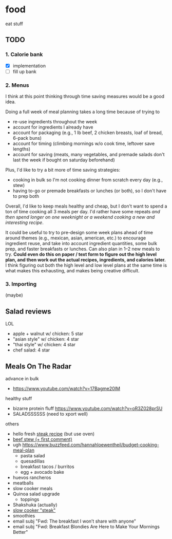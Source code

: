 # food

eat stuff

## TODO

### 1. Calorie bank

- [x] implementation
- [ ] fill up bank

### 2. Menus

I think at this point thinking through time saving measures would be a good idea.

Doing a full week of meal planning takes a long time because of trying to
- re-use ingredients throughout the week
- account for ingredients I already have
- account for packaging (e.g., 1 lb beef, 2 chicken breasts, loaf of bread, 6-pack buns)
- account for timing (climbing mornings w/o cook time, leftover save lengths)
- account for saving (meats, many vegetables, and premade salads don't last the week if
  bought on saturday beforehand)

Plus, I'd like to try a bit more of time saving strategies:
- cooking in bulk so I'm not cooking dinner from scratch every day (e.g., stew)
- having to-go or premade breakfasts or lunches (or both), so I don't have to prep both

Overall, I'd like to keep meals healthy and cheap, but I don't want to spend a ton of
time cooking all 3 meals per day. I'd rather have some repeats _and then spend longer on
one weeknight or a weekend cooking a new and interesting recipe_.

It could be useful to try to pre-design some week plans ahead of time around themes
(e.g., mexican, asian, american, etc.) to encourage ingredient reuse, and take into
account ingredient quantities, some bulk prep, and faster breakfasts or lunches. Can
also plan in 1–2 new meals to try. **Could even do this on paper / text form to figure
out the high level plan, and then work out the actual recipes, ingredients, and calories
later.** I think figuring out both the high level and low level plans at the same time
is what makes this exhausting, and makes being creative difficult.

### 3. Importing

(maybe)

## Salad reviews

LOL

- apple + walnut w/ chicken: 5 star
- "asian style" w/ chicken: 4 star
- "thai style" w/ chicken: 4 star
- chef salad: 4 star

## Meals On The Radar

advance in bulk
- https://www.youtube.com/watch?v=17Bagme20IM

healthy stuff
- bizarre protein fluff https://www.youtube.com/watch?v=oR3Z028prSU
- SALADSSSSSS (need to xport well)

others
- hello fresh [steak recipe](https://www.hellofresh.com/recipes/peppercorn-steak-w06-5857fcd16121bb11c124f383) (but use oven)
- [beef stew (+ first comment)](https://www.allrecipes.com/recipe/14685/slow-cooker-beef-stew-i/)
- ugh https://www.buzzfeed.com/hannahloewentheil/budget-cooking-meal-plan
    - pasta salad
    - quesadillas
    - breakfast tacos / burritos
    - egg + avocado bake
- huevos rancheros
- meatballs
- slow cooker meals
- Quinoa salad upgrade
    - toppings
- Shakshuka (actually)
- [slow cooker "steak"](https://www.allrecipes.com/recipe/73124/slow-cooker-salisbury-steak/)
- smoothies
- email subj "Fwd: The breakfast I won’t share with anyone"
- email subj "Fwd: Breakfast Blondies Are Here to Make Your Mornings Better"
